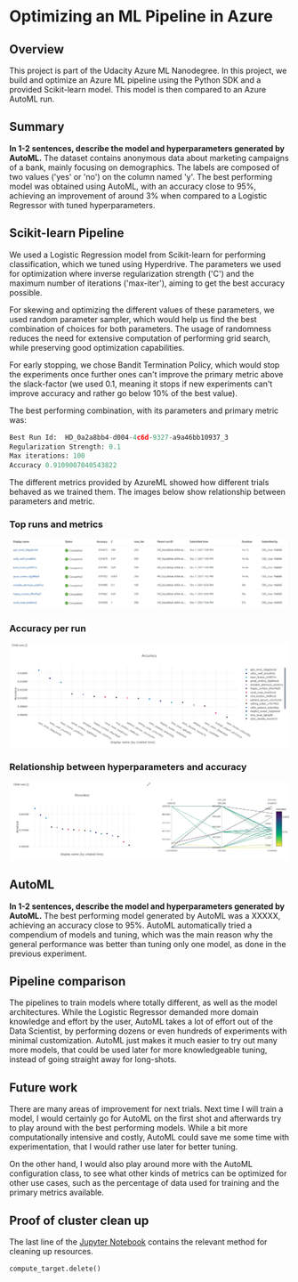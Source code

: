 # Optimizing an ML Pipeline in Azure

## Overview
This project is part of the Udacity Azure ML Nanodegree.
In this project, we build and optimize an Azure ML pipeline using the Python SDK and a provided Scikit-learn model.
This model is then compared to an Azure AutoML run.

## Summary
**In 1-2 sentences, describe the model and hyperparameters generated by AutoML.**
The dataset contains anonymous data about marketing campaigns of a bank, mainly focusing on demographics. 
The labels are composed of two values ('yes' or 'no') on the column named 'y'. 
The best performing model was obtained using AutoML, with an accuracy close to 95%, achieving an improvement of around 3%
when compared to a Logistic Regressor with tuned hyperparameters.

## Scikit-learn Pipeline
We used a Logistic Regression model from Scikit-learn for performing classification, which we tuned using Hyperdrive.
The parameters we used for optimization where inverse regularization strength ('C') and
the maximum number of iterations ('max-iter'), aiming to get the best accuracy possible. 

For skewing and optimizing the different values of these parameters, we used random parameter sampler, which would help us find the
best combination of choices for both parameters. The usage of randomness reduces the need for extensive computation 
of performing grid search, while preserving good optimization capabilities.

For early stopping, we chose Bandit Termination Policy, which would stop the experiments once further ones can't improve the
primary metric above the slack-factor (we used 0.1, meaning it stops if new experiments can't improve accuracy and rather go below 10% of the best value).

The best performing combination, with its parameters and primary metric was:
```python
Best Run Id:  HD_0a2a8bb4-d004-4c6d-9327-a9a46bb10937_3
Regularization Strength: 0.1
Max iterations: 100
Accuracy 0.9109007040543822
```
The different metrics provided by AzureML showed how different trials behaved as we trained them. The images below show relationship between parameters and metric.

### Top runs and metrics
![Top-Trials](assets/top-trials.jpg)

### Accuracy per run
![Accuracy](assets/accuracy.jpg)

### Relationship between hyperparameters and accuracy
![Hyperparameters](assets/performance.jpg)

## AutoML
**In 1-2 sentences, describe the model and hyperparameters generated by AutoML.**
The best performing model generated by AutoML was a XXXXX, achieving an accuracy close to 95%. AutoML automatically tried a compendium
of models and tuning, which was the main reason why the general performance was better than tuning only one model, as done in the
previous experiment.

## Pipeline comparison
The pipelines to train models where totally different, as well as the model architectures. While the Logistic Regressor demanded more domain knowledge and effort by the user,
AutoML takes a lot of effort out of the Data Scientist, by performing dozens or even hundreds of experiments with minimal customization. AutoML
just makes it much easier to try out many more models, that could be used later for more knowledgeable tuning, instead of going straight away for long-shots.

## Future work
There are many areas of improvement for next trials. Next time I will train a model, I would certainly go for AutoML on the first shot and 
afterwards try to play around with the best performing models. While a bit more computationally intensive and costly, 
AutoML could save me some time with experimentation, that I would rather use later for better tuning.

On the other hand, I would also play around more with the AutoML configuration class, to see what other kinds of metrics can be optimized
for other use cases, such as the percentage of data used for training and the primary metrics available.

## Proof of cluster clean up
The last line of the [Jupyter Notebook](udacity-project.ipynb) contains the relevant method for cleaning up resources.
```python
compute_target.delete()
```
